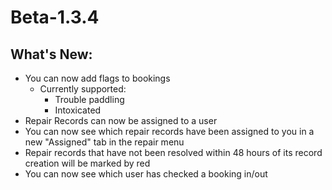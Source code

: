 # Beta-1.3.4

## What's New:
- You can now add flags to bookings
  - Currently supported:
    - Trouble paddling
    - Intoxicated
- Repair Records can now be assigned to a user
- You can now see which repair records have been assigned to you in a new "Assigned" tab in the repair menu
- Repair records that have not been resolved within 48 hours of its record creation will be marked by red
- You can now see which user has checked a booking in/out